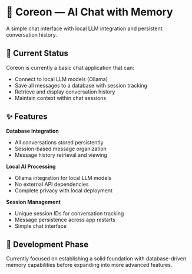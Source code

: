 # 🧠 Coreon — AI Chat with Memory

A simple chat interface with local LLM integration and persistent conversation history.

## 🎯 Current Status

Coreon is currently a basic chat application that can:
- Connect to local LLM models (Ollama)
- Save all messages to a database with session tracking
- Retrieve and display conversation history
- Maintain context within chat sessions

## ✨ Features

**Database Integration**
- All conversations stored persistently
- Session-based message organization
- Message history retrieval and viewing

**Local AI Processing**
- Ollama integration for local LLM models
- No external API dependencies
- Complete privacy with local deployment

**Session Management**
- Unique session IDs for conversation tracking
- Message persistence across app restarts
- Simple chat interface

## 🚀 Development Phase

Currently focused on establishing a solid foundation with database-driven memory capabilities before expanding into more advanced features.